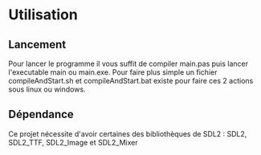 # Utilisation 
## Lancement
Pour lancer le programme il vous suffit de compiler main.pas puis lancer l'executable main ou main.exe.
Pour faire plus simple un fichier compileAndStart.sh et compileAndStart.bat existe pour faire ces 2 actions sous linux ou windows.

## Dépendance
Ce projet nécessite d'avoir certaines des bibliothèques de SDL2 : SDL2, SDL2_TTF, SDL2_Image et SDL2_Mixer